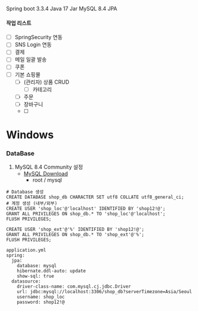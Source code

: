 Spring boot 3.3.4
Java 17
Jar
MySQL 8.4
JPA

#### 작업 리스트
- [ ] SpringSecurity 연동
- [ ] SNS Login 연동
- [ ] 결제
- [ ] 메일 일괄 발송
- [ ] 쿠폰
- [ ] 기본 쇼핑몰
	- [ ] (관리자) 상품 CRUD
		- [ ] 카테고리 
	- [ ] 주문
	- [ ] 장바구니
	- [ ] 
# Windows
### DataBase
1. MySQL 8.4 Community 설정
	- [MySQL Download](https://dev.mysql.com/downloads/mysql/)
		- root / mysql
```
# Database 생성
CREATE DATABASE shop_db CHARACTER SET utf8 COLLATE utf8_general_ci;
# 계정 생성 (내부/외부)
CREATE USER 'shop_loc'@'localhost' IDENTIFIED BY 'shop12!@';
GRANT ALL PRIVILEGES ON shop_db.* TO 'shop_loc'@'localhost';
FLUSH PRIVILEGES;

CREATE USER 'shop_ext'@'%' IDENTIFIED BY 'shop12!@';
GRANT ALL PRIVILEGES ON shop_db.* TO 'shop_ext'@'%';
FLUSH PRIVILEGES;
```

```
application.yml
spring:  
  jpa:  
    database: mysql  
    hibernate.ddl-auto: update  
    show-sql: true  
  datasource:  
    driver-class-name: com.mysql.cj.jdbc.Driver  
    url: jdbc:mysql://localhost:3306/shop_db?serverTimezone=Asia/Seoul  
    username: shop_loc 
    password: shop12!@
```
